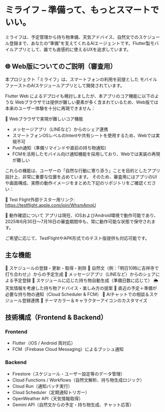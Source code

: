 # ミライフ – 準備って、もっとスマートでいい。
ミライフは、予定管理から持ち物準備、天気アドバイス、自然文でのスケジュール登録まで、あなたの“準備”を支えてくれるAIエージェントです。Flutter製モバイルアプリとして、誰でも直感的に使えるUXを追求しています。

## 🌐 Web版についてのご説明（審査用）
本プロジェクト「ミライフ」は、スマートフォンの利用を前提とした モバイルファーストのAIスケジュールアプリとして開発されています。

Flutter Web によるデプロイも検討しましたが、本アプリのコア機能に以下のような Webブラウザでは提供が難しい要素が多く含まれているため、Web版では本来のユーザー体験を十分に再現できません：

🚫 Webブラウザで実現が難しいコア機能
- メッセージアプリ（LINEなど）からのシェア連携
 - スマートフォンOSレベルのIntentや共有シートを使用するため、Webでは実現不可
- Push通知（準備リマインドや直前の持ち物通知）
 - FCMを活用したモバイル向け通知機能を採用しており、Webでは実装の再現が難しい

これらの機能は、ユーザーの「自然な行動に寄り添う」ことを目的としたアプリ設計上、非常に重要な位置を占めています。
そのため、審査用にはアプリのUIや画面構成、実際の動作イメージをまとめた下記のリポジトリをご確認ください：

🔗 Test Flight外部テスター用リンク: https://testflight.apple.com/join/WhsmAmqU


📱 動作確認について
アプリは現在、iOSおよびAndroid環境で動作可能であり、2025年6月30日〜7月16日の審査期間中も、常に動作可能な状態で保守されます。

ご希望に応じて、TestFlightやAPK形式でのテスト版提供も対応可能です。

## 主な機能
📅 スケジュールの登録・更新・取得・削除
💬 自然文（例：「明日10時に吉祥寺で打ち合わせ」）からの予定生成
🔗 メッセージアプリ（LINEなど）からのシェアによる予定登録
🎒 スケジュールに応じた持ち物自動生成（準備日数に応じて）
🌦 天気情報を考慮した持ち物アドバイス・楽しみ方の提案
🔔 直近の予定＋準備が必要な持ち物の通知（Cloud Scheduler & FCM）
🤖 AIチャットでの相談＆スケジュール登録連携
🎨 テーマカラー＆キャラクターアイコンのカスタマイズ

## 技術構成（Frontend & Backend）
### Frontend
- Flutter（iOS / Android 両対応）
- FCM（Firebase Cloud Messaging）によるプッシュ通知

### Backend
- Firestore（スケジュール・ユーザー設定等のデータ管理）
- Cloud Functions / Workflows（自然文解析、持ち物生成ロジック）
- Cloud Run（通知バッチ実行）
- Cloud Scheduler（定期通知トリガー）
- OpenWeather API（天気情報取得）
- Gemini API（自然文からの予定・持ち物生成、チャット応答）
